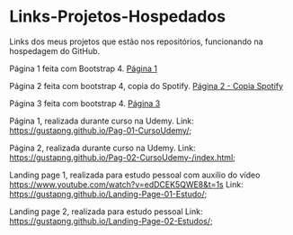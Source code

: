 # Links-Projetos-Hospedados
Links dos meus projetos que estão nos repositórios, funcionando na hospedagem do GitHub.


Página 1 feita com Bootstrap 4. <a href="https://gustapng.github.io/Pagina-com-Bootstrap-001/" target="_blank">Página 1</a>

Página 2 feita com bootstrap 4, copia do Spotify. <a href="https://gustapng.github.io/Pagina-Spotify/" target="_blank">Página 2 - Copia Spotify</a>

Página 3 feita com bootstrap 4. <a href="https://gustapng.github.io/Pagina-com-Bootstrap-002/" target="_blank"> Página 3</a>

Página 1, realizada durante curso na Udemy.  Link: https://gustapng.github.io/Pag-01-CursoUdemy/;

Página 2, realizada durante curso na Udemy.  Link: https://gustapng.github.io/Pag-02-CursoUdemy-/index.html;

Landing page 1, realizada para estudo pessoal com auxilio do vídeo https://www.youtube.com/watch?v=edDCEK5QWE8&t=1s  Link: https://gustapng.github.io/Landing-Page-01-Estudo/;

Landing page 2, realizada para estudo pessoal Link: https://gustapng.github.io/Landing-Page-02-Estudos/;
